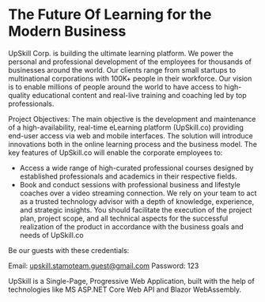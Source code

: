 # The Future Of Learning for the Modern Business

UpSkill Corp. is building the ultimate learning platform. We power the personal and professional development of the employees for thousands of businesses around the world. Our clients range from small startups to multinational corporations with 100K+ people in their workforce.
Our vision is to enable millions of people around the world to have access to high-quality educational content and real-live training and coaching led by top professionals.

Project Objectives:
The main objective is the development and maintenance of a high-availability, real-time eLearning platform (UpSkill.co) providing end-user access via web and mobile interfaces. The solution will introduce innovations both in the online learning process and the business model.
The key features of UpSkill.co will enable the corporate employees to:
- Access a wide range of high-curated professional courses designed by established professionals and academics in their respective fields.
- Book and conduct sessions with professional business and lifestyle coaches over a video streaming connection.
We rely on your team to act as a trusted technology advisor with a depth of knowledge, experience, and strategic insights. You should facilitate the execution of the project plan, project scope, and all technical aspects for the successful realization of the product in accordance with the business goals and needs of UpSkill.co

Be our guests with these credentials:

Email: upskill.stamoteam.guest@gmail.com
Password: 123

UpSkill is a Single-Page, Progressive Web Application, built with the help of technologies like MS ASP.NET Core Web API and Blazor WebAssembly.
